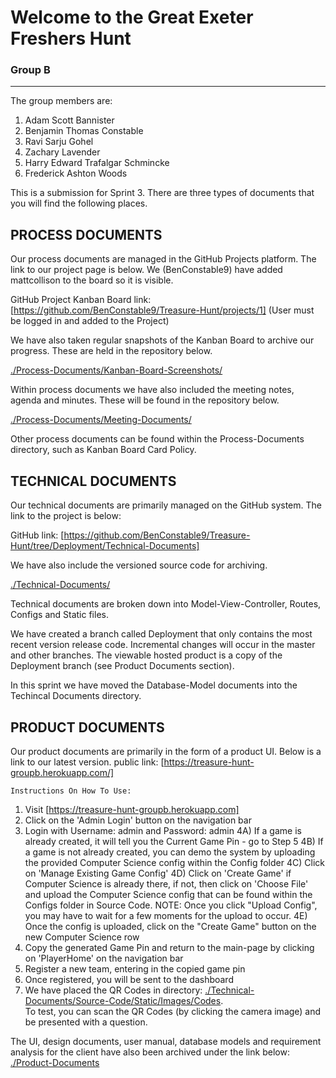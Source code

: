 # Welcome to the Great Exeter Freshers Hunt

### Group B
___

The group members are:

1. Adam Scott Bannister
2. Benjamin Thomas Constable
3. Ravi Sarju Gohel
4. Zachary Lavender
5. Harry Edward Trafalgar Schmincke
6. Frederick Ashton Woods


This is a submission for Sprint 3. There are three types of documents that you will find the following places.

## PROCESS DOCUMENTS
Our process documents are managed in the GitHub Projects platform. The link to our project page is below. We (BenConstable9) have added mattcollison to the board so it is visible.

GitHub Project Kanban Board link: [https://github.com/BenConstable9/Treasure-Hunt/projects/1] (User must be logged in and added to the Project)

We have also taken regular snapshots of the Kanban Board to archive our progress. These are held in the repository below.

[./Process-Documents/Kanban-Board-Screenshots/](./Process-Documents/Kanban-Board-Screenshots/)

Within process documents we have also included the meeting notes, agenda and minutes. These will be found in the repository below.

[./Process-Documents/Meeting-Documents/](./Process-Documents/Meeting-Documents/)

Other process documents can be found within the Process-Documents directory, such as Kanban Board Card Policy.


## TECHNICAL DOCUMENTS
Our technical documents are primarily managed on the GitHub system. The link to the project is below:

GitHub link: [https://github.com/BenConstable9/Treasure-Hunt/tree/Deployment/Technical-Documents]

We have also include the versioned source code for archiving.

[./Technical-Documents/](./Technical-Documents/)

Technical documents are broken down into Model-View-Controller, Routes, Configs and Static files.  

We have created a branch called Deployment that only contains the most recent version release code. Incremental changes will occur in the master and other branches. The viewable hosted product is a copy of the Deployment branch (see Product Documents section).

In this sprint we have moved the Database-Model documents into the Techincal Documents directory.

## PRODUCT DOCUMENTS
Our product documents are primarily in the form of a product UI. Below is a link to our latest version.
public link: [https://treasure-hunt-groupb.herokuapp.com/]

    Instructions On How To Use:
1) Visit [https://treasure-hunt-groupb.herokuapp.com]
2) Click on the 'Admin Login' button on the navigation bar
3) Login with Username: admin and Password: admin
4A) If a game is already created, it will tell you the Current Game Pin - go to Step 5
4B) If a game is not already created, you can demo the system by uploading the provided Computer Science config within the Config folder
4C) Click on 'Manage Existing Game Config'
4D) Click on 'Create Game' if Computer Science is already there, if not, then click on 'Choose File' and upload the Computer Science config that can be found within the Configs folder in Source Code.
    NOTE: Once you click "Upload Config", you may have to wait for a few moments for the upload to occur.
4E) Once the config is uploaded, click on the "Create Game" button on the new Computer Science row
5) Copy the generated Game Pin and return to the main-page by clicking on 'PlayerHome' on the navigation bar
6) Register a new team, entering in the copied game pin
7) Once registered, you will be sent to the dashboard
8) We have placed the QR Codes in directory: [./Technical-Documents/Source-Code/Static/Images/Codes](./Technical-Documents/Source-Code/Static/Images/Codes).  
  To test, you can scan the QR Codes (by clicking the camera image) and be presented with a question.

The UI, design documents, user manual, database models and requirement analysis for the client have also been archived under the link below:
[./Product-Documents](./Product-Documents)
